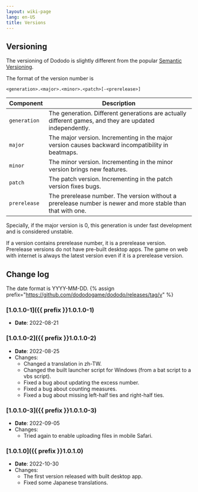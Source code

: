 ```yaml
---
layout: wiki-page
lang: en-US
title: Versions
---
```


## Versioning

The versioning of Dododo is slightly different from the popular [Semantic Versioning](https://semver.org/).

The format of the version number is

```text
<generation>.<major>.<minor>.<patch>[-<prerelease>]
```

| Component | Description |
|---|---|
| `generation` | The generation. Different generations are actually different games, and they are updated independently. |
| `major` | The major version. Incrementing in the major version causes backward incompatibility in beatmaps. |
| `minor` | The minor version. Incrementing in the minor version brings new features. |
| `patch` | The patch version. Incrementing in the patch version fixes bugs. |
| `prerelease` | The prerelease number. The version without a prerelease number is newer and more stable than that with one. |

Specially, if the major version is 0, this generation is under fast development and is considered unstable.

If a version contains prerelease number, it is a prerelease version.
Prerelease versions do not have pre-built desktop apps.
The game on web with internet is always the latest version even if it is a prerelease version.

## Change log

The date format is YYYY-MM-DD.
{% assign prefix="https://github.com/dododogame/dododo/releases/tag/v" %}

### [1.0.1.0-1]({{ prefix }}1.0.1.0-1)

- **Date**: 2022-08-21

### [1.0.1.0-2]({{ prefix }}1.0.1.0-2)

- **Date**: 2022-08-25
- Changes:
  - Changed a translation in zh-TW.
  - Changed the built launcher script for Windows (from a bat script to a vbs script).
  - Fixed a bug about updating the excess number.
  - Fixed a bug about counting measures.
  - Fixed a bug about missing left-half ties and right-half ties.

### [1.0.1.0-3]({{ prefix }}1.0.1.0-3)

- **Date**: 2022-09-05
- Changes:
  - Tried again to enable uploading files in mobile Safari.

### [1.0.1.0]({{ prefix }}1.0.1.0)

- **Date**: 2022-10-30
- Changes:
  - The first version released with built desktop app.
  - Fixed some Japanese translations.
